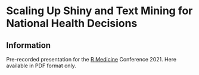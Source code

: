 # Scaling Up Shiny and Text Mining for National Health Decisions

## Information
Pre-recorded presentation for the [R Medicine](https://r-medicine.org/) 
Conference 2021. Here available in PDF format only.

